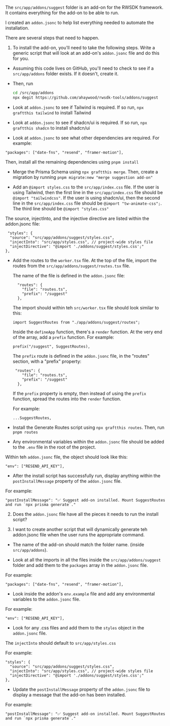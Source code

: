 The `src/app/addons/suggest` folder is an add-on for the RWSDK framework. It contains everything for the add-on to be able to run.

I created an `addon.jsonc` to help list everything needed to automate the installation.

There are several steps that need to happen.

1. To install the add-on, you'll need to take the following steps. Write a generic script that will look at an add-on's `addon.jsonc` file and do this for you.

  - Assuming this code lives on GitHub, you'll need to check to see if a `src/app/addons` folder exists. If it doesn't, create it.

  - Then, run
    ```bash
    cd /src/app/addons
    npx degit https://github.com/ahaywood/rwsdk-tools/addons/suggest
    ```

  - Look at `addon.jsonc` to see if Tailwind is required. If so run, `npx graftthis tailwind` to install Tailwind

  - Look at `addon.jsonc` to see if shadcn/ui is required. If so run, `npx graftthis shadcn` to install shadcn/ui

  - Look at `addon.jsonc` to see what other dependencies are required. For example:

  ```jsonc
  "packages": ["date-fns", "resend", "framer-motion"],
  ```

  Then, install all the remaining dependencies using `pnpm install`

  - Merge the Prisma Schema using `npx graftthis merge`. Then, create a migration by running `pnpm migrate:new "merge suggestion add-on"`

  - Add an `@import styles.css` to the `src/app/index.css` file. If the user is using Tailwind, then the first line in the `src/app/index.css` file should be `@import "tailwindcss"`. If the user is using shadcn/ui, then the second line in the `src/app/index.css` file should be `@import "tw-animate-css";`. The third line should be `@import "styles.css"`

  The source, injectInto, and the injective directive are listed within the addon.jsonc file:

  ```jsonc
   "styles": {
    "source": "src/app/addons/suggest/styles.css",
    "injectInto": "src/app/styles.css", // project-wide styles file
    "injectDirective": "@import './addons/suggest/styles.css';"
  },
  ```

  - Add the routes to the `worker.tsx` file.
      At the top of the file, import the routes from the `src/app/addons/suggest/routes.tsx` file.

      The name of the file is defined in the `addon.jsonc` file:

      ```jsonc
        "routes": {
          "file": "routes.ts",
          "prefix": "/suggest"
        },
      ```

      The import should within teh `src/worker.tsx` file should look similar to this:

      ```tsx
      import SuggestRoutes from "./app/addons/suggest/routes";
      ```

      Inside the `defineApp` function, there's a `render` function. At the very end of the array, add a `prefix` function. For example:

      ```tsx
      prefix("/suggest", SuggestRoutes),
      ```

      The `prefix` route is defined in the `addon.jsonc` file, in the "routes" section, with a "prefix" property:

      ```jsonc
       "routes": {
          "file": "routes.ts",
          "prefix": "/suggest"
        },
      ```

      If the `prefix` property is empty, then instead of using the `prefix` function, spread the routes into the `render` function.

      For example:
      ```tsx
      ...SuggestRoutes,
      ```

  - Install the Generate Routes script using `npx graftthis routes`. Then, run `pnpm routes`

  - Any environmental variables within the `addon.jsonc` file should be added to the `.env` file in the root of the project.

  Within teh `addon.jsonc` file, the object should look like this:

  ```jsonc
  "env": ["RESEND_API_KEY"],
  ```

  - After the install script has successfully run, display anything within the `postInstallMessage` property of the `addon.jsonc` file.

  For example:

  ```jsonc
  "postInstallMessage": "✅ Suggest add-on installed. Mount SuggestRoutes and run `npx prisma generate`."
  ```

2. Does the `addon.jsonc` file have all the pieces it needs to run the install script?

3. I want to create another script that will dynamically generate teh addon.jsonc file when the user runs the appropriate command.

  - The name of the add-on should match the folder name. (inside `src/app/addons`).

  - Look at all the imports in all the files inside the `src/app/addons/suggest` folder and add them to the `packages` array in the `addon.jsonc` file.

  For example:

  ```jsonc
  "packages": ["date-fns", "resend", "framer-motion"],
  ```

  - Look inside the addon's `env.example` file and add any environmental variables to the `addon.jsonc` file.

  For example:

  ```jsonc
  "env": ["RESEND_API_KEY"],
  ```

  - Look for any .css files and add them to the `styles` object in the `addon.jsonc` file.

  The `injectInto` should default to `src/app/styles.css`

  For example:

  ```jsonc
  "styles": {
    "source": "src/app/addons/suggest/styles.css",
    "injectInto": "src/app/styles.css", // project-wide styles file
    "injectDirective": "@import './addons/suggest/styles.css';"
  },
  ```

  - Update the `postInstallMessage` property of the `addon.jsonc` file to display a message that the add-on has been installed.

  For example:

  ```jsonc
  "postInstallMessage": "✅ Suggest add-on installed. Mount SuggestRoutes and run `npx prisma generate`."
  ```

